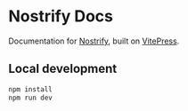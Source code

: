 # Nostrify Docs

Documentation for [Nostrify](https://gitlab.com/soapbox-pub/nostrify), built on [VitePress](https://vitepress.dev/).

## Local development

```sh
npm install
npm run dev
```
